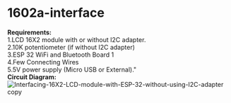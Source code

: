# 1602a-interface 
**Requirements:** <br />
1.LCD 16X2 module with or without I2C adapter.<br />
2.10K potentiometer (if without I2C adapter)<br />
3.ESP 32 WiFi and Bluetooth Board	1<br />
4.Few Connecting Wires<br />
5.5V power supply (Micro USB or External)."<br />
**Circuit Diagram:**<br />
![Interfacing-16X2-LCD-module-with-ESP-32-without-using-I2C-adapter copy](https://user-images.githubusercontent.com/114158676/229944508-da70c3fc-635b-4083-9422-14f63285a6a7.jpg)
